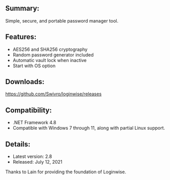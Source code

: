 ## Summary: ##
Simple, secure, and portable password manager tool. 

## Features: ##

* AES256 and SHA256 cryptography
* Random password generator included
* Automatic vault lock when inactive
* Start with OS option

## Downloads: ##
https://github.com/Swivro/loginwise/releases

## Compatibility: ##

* .NET Framework 4.8
* Compatible with Windows 7 through 11, along with partial Linux support.

## Details: ##

* Latest version: 2.8
* Released: July 12, 2021


Thanks to Lain for providing the foundation of Loginwise.
